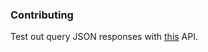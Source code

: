 ### Contributing

Test out query JSON responses with [this](https://products.wolframalpha.com/api/explorer/) API.
